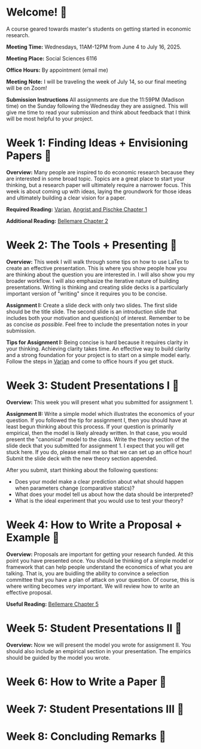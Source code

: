 # Welcome! &#x1f44b;
A course geared towards master's students on getting started in economic research.

**Meeting Time:** Wednesdays, 11AM-12PM from June 4 to July 16, 2025. 

**Meeting Place:** Social Sciences 6116

**Office Hours:** By appointment (email me)

**Meeting Note:** I will be traveling the week of July 14, so our final meeting will be on Zoom!

**Submission Instructions** All assignments are due the 11:59PM (Madison time) on the Sunday following the Wednesday they are assigned. This will give me
time to read your submission and think about feedback that I think will be most helpful to your project.

# Week 1: Finding Ideas + Envisioning Papers &#x1F9D0;
**Overview:** Many people are inspired to do economic research because they are interested in some broad topic. Topics are a great place to start your thinking, but a research paper will ultimately require a narrower focus. This week is about coming up with ideas, laying the groundwork for those ideas and ultimately building a clear vision for a paper.

**Required Reading:** [Varian](/lit/VarianHowTo.pdf), [Angrist and Pischke Chapter 1](/lit/AngristPischkeC01.pdf)

**Additional Reading:** [Bellemare Chapter 2](../BellemareC02.pdf)

# Week 2: The Tools + Presenting &#x1F527;
**Overview:** This week I will walk through some tips on how to use LaTex to create an effective presentation. This is where you show people how you are thinking about the question you are interested in. I will also show you my broader workflow. I will also emphasize the iterative nature of building presentations. Writing is thinking and creating slide decks is a particularly important version of "writing" since it requires you to be concise.

**Assignment I:** Create a slide deck with only two slides. The first slide should be the title slide. The second slide is an introduction slide that includes both your motivation and question(s) of interest. Remember to be as concise *as possible*. Feel free to include the presentation notes in your submission.

**Tips for Assignment I:** Being concise is hard because it requires clarity in your thinking. Achieving clarity takes time. An effective way to build clarity and a strong foundation for your project is to start on a simple model early. Follow the steps in [Varian](/lit/VarianHowTo.pdf) and come to office hours if you get stuck.

# Week 3: Student Presentations I &#x1f4c5;
**Overview:** This week you will present what you submitted for assignment 1.

**Assignment II:** Write a simple model which illustrates the economics of your question. If you followed the tip for assignment I, then you should have at least begun thinking about this process. If your question is primarily empirical, then the model is likely already written. In that case, you would present the "canonical" model to the class. Write the theory section of the slide deck that you submitted for assignment 1. I expect that you will get stuck here. If you do, please email me so that we can set up an office hour! Submit the slide deck with the new theory section appended.

After you submit, start thinking about the following questions:
- Does your model make a clear prediction about what should happen when parameters change (comparative statics)?
- What does your model tell us about how the data should be interpreted?
- What is the ideal experiment that you would use to test your theory?

# Week 4: How to Write a Proposal + Example &#x1f4c5;
**Overview:** Proposals are important for getting your research funded. At this point you have presented once. You should be thinking of a simple model or framework that can help people understand the economics of what you are talking. That is, you are buidling the ability to convince a selection committee that you have a plan of attack on your question. Of course, this is where writing becomes *very* important. We will review how to write an effective proposal.

**Useful Reading:** [Bellemare Chapter 5](lit/BellemareC05.pdf)

# Week 5: Student Presentations II &#x1f4c5;
**Overview:** Now we will present the model you wrote for assignment II. You should also include an empirical section in your presentation. The empirics should be guided by the model you wrote.

# Week 6: How to Write a Paper &#x1f4c5;

# Week 7: Student Presentations III &#x1f4c5;

# Week 8: Concluding Remarks &#x1f4c5;